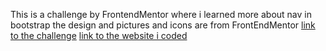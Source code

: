 This is a challenge by FrontendMentor where i learned more about nav in bootstrap the design and pictures and icons are from FrontEndMentor [link to the challenge](https://www.frontendmentor.io/challenges/intro-section-with-dropdown-navigation-ryaPetHE5) [link to the website i coded](https://ziadmedhat33.github.io/MyPersonalProjects/intro-section-with-dropdown-navigation-main/)